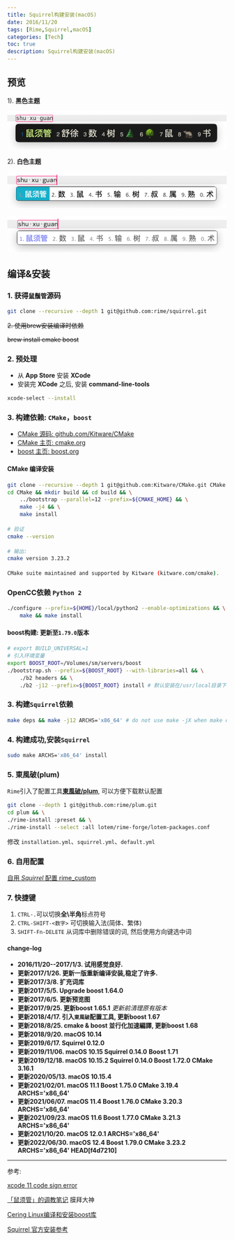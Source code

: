 ```yaml
---
title: Squirrel构建安装(macOS)
date: 2016/11/20
tags: [Rime,Squirrel,macOS]
categories: [Tech]
toc: true
description: Squirrel构建安装(macOS)
---
```


## 预览

1). **黑色主题**

![rime_black_new.png](/imgs/squirrel-screenshot/rime_black_new.png)

2). **白色主题**

![rime_white.png](/imgs/squirrel-screenshot/rime_white.png)

![rime_white_placeless.png](/imgs/squirrel-screenshot/rime_white_placeless.png)

## 编译&安装

### 1. 获得`鼠鬚管`源码

```bash
git clone --recursive --depth 1 git@github.com:rime/squirrel.git
```

~~2. 使用brew安装编译时依赖~~

~~brew install cmake boost~~

### 2. 预处理

- 从 **App Store** 安装 **XCode**
- 安装完 **XCode** 之后, 安装 **command-line-tools**

```bash
xcode-select --install
```

### 3. 构建依赖: `CMake`，`boost`

- [CMake 源码: github.com/Kitware/CMake](https://github.com/Kitware/CMake)
- [CMake 主页: cmake.org](https://cmake.org)
- [boost 主页: boost.org](http://www.boost.org)

#### CMake 编译安装

```bash
git clone --recursive --depth 1 git@github.com:Kitware/CMake.git CMake
cd CMake && mkdir build && cd build && \
    ../bootstrap --parallel=12 --prefix=${CMAKE_HOME} && \
    make -j4 && \
    make install

# 验证
cmake --version

# 输出: 
cmake version 3.23.2

CMake suite maintained and supported by Kitware (kitware.com/cmake).
```

### OpenCC依赖 `Python 2`

```bash
./configure --prefix=${HOME}/local/python2 --enable-optimizations && \
    make && make install
```

#### boost构建: 更新至`1.79.0`版本

```bash
# export BUILD_UNIVERSAL=1
# 引入环境变量 
export BOOST_ROOT=/Volumes/sm/servers/boost
./bootstrap.sh --prefix=${BOOST_ROOT} --with-libraries=all && \
    ./b2 headers && \
    ./b2 -j12 --prefix=${BOOST_ROOT} install # 默认安装在/usr/local目录下 
```

### 3. 构建`Squirrel`依赖

```bash
make deps && make -j12 ARCHS='x86_64' # do not use make -jX when make deps 
```

### 4. 构建成功,安装`Squirrel`

```bash
sudo make ARCHS='x86_64' install 
```

### 5. 東風破(plum)

`Rime`引入了配置工具[**東風破/plum**](https://github.com/rime/plum), 可以方便下载默认配置

```bash
git clone --depth 1 git@github.com:rime/plum.git
cd plum && \
./rime-install :preset && \
./rime-install --select :all lotem/rime-forge/lotem-packages.conf
```

修改 `installation.yml`、`squirrel.yml`、`default.yml`

### 6. 自用配置

[自用 *Squirrel* 配置 rime_custom](https://github.com/yakirChen/macOS-libs/tree/master/rime/rime_custom)

### 7. 快捷键

1. `CTRL-.`可以切换**全\半角**标点符号  
2. `CTRL-SHIFT-<数字>` 可切换输入法(简体、繁体)  
3. `SHIFT-Fn-DELETE` 从词库中删除错误的词, 然后使用方向键选中词  

#### change-log

- **2016/11/20--2017/1/3. 试用感觉良好.**
- **更新2017/1/26. 更新一版重新编译安装,稳定了许多.**
- **更新2017/3/8. 扩充词库**
- **更新2017/5/5. Upgrade boost 1.64.0**
- **更新2017/6/5. 更新预览图**
- **更新2017/9/25. 更新boost 1.65.1** _更新前清理原有版本_
- **更新2018/4/17. 引入`東風破`配置工具, 更新boost 1.67**
- **更新2018/8/25. cmake & boost 並行化加速編譯, 更新boost 1.68**
- **更新2018/9/20. macOS 10.14**
- **更新2019/6/17. Squirrel 0.12.0**
- **更新2019/11/06. macOS 10.15 Squirrel 0.14.0** **Boost 1.71**
- **更新2019/12/18. macOS 10.15.2 Squirrel 0.14.0 Boost 1.72.0 CMake 3.16.1**
- **更新2020/05/13. macOS 10.15.4**
- **更新2021/02/01. macOS 11.1 Boost 1.75.0 CMake 3.19.4 ARCHS='x86_64'**
- **更新2021/06/07. macOS 11.4 Boost 1.76.0 CMake 3.20.3 ARCHS='x86_64'**
- **更新2021/09/23. macOS 11.6 Boost 1.77.0 CMake 3.21.3 ARCHS='x86_64'**
- **更新2021/10/20. macOS 12.0.1 ARCHS='x86_64'**
- **更新2022/06/30. macOS 12.4 Boost 1.79.0 CMake 3.23.2 ARCHS='x86_64' HEAD[f4d7210]**

---

参考:

[xcode 11 code sign error](https://blog.csdn.net/u012186949/article/details/38756949)

[「鼠须管」的调教笔记](https://scomper.me/gtd/-shu-xu-guan-de-diao-jiao-bi-ji) 膜拜大神

[Cering Linux编译和安装boost库](http://cering.github.io/2015/10/30/Linux编译和安装boost库/)

[Squirrel 官方安装参考](https://github.com/rime/squirrel/blob/master/INSTALL.md)  
